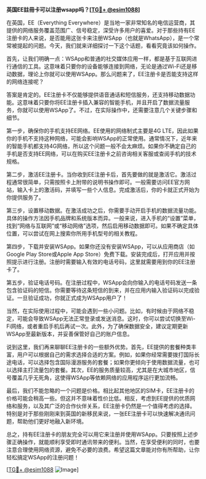 **英国EE註冊卡可以注册wsapp吗？[[TG💪+ @esim1088](https://t.me/s/esim1088)]**

在英国，EE（Everything Everywhere）是当地一家非常知名的电信运营商，其提供的网络服务覆盖范围广、信号稳定，深受许多用户的喜爱。对于那些持有EE注册卡的人来说，是否能用这张卡来注册WSApp（也就是WhatsApp），是一个常常被提起的问题。今天，我们就来详细探讨一下这个话题，看看究竟该如何操作。

首先，让我们明确一点：WSApp和普通的社交媒体应用一样，都是基于互联网进行通信的工具。这意味着只要你的设备能够连接到网络，无论是通过Wi-Fi还是移动数据，理论上你就可以使用WSApp。那么问题来了，EE注册卡是否能支持这样的网络连接呢？

答案是肯定的。EE注册卡不仅能够提供语音通话和短信服务，还支持移动数据功能。这意味着只要你将EE注册卡插入兼容的智能手机，并且开启了数据流量服务，你就可以使用WSApp了。不过，在实际操作中，还需要注意几个关键步骤和细节。

第一步，确保你的手机支持EE网络。EE使用的网络制式主要是4G LTE，因此如果你的手机不支持这种网络，可能会影响WSApp的正常使用。通常情况下，近年来的智能手机都支持4G网络，所以这个问题一般不会太麻烦。如果你不确定自己的手机是否支持EE网络，可以在购买EE注册卡之前咨询相关客服或查阅手机的技术规格。

第二步，激活EE注册卡。当你收到EE注册卡后，首先要做的就是激活它。激活过程通常很简单，只需按照卡上附带的说明书操作即可。一般需要访问EE官方网站，输入卡上的激活码，并填写一些个人信息。完成激活后，你的卡就正式开始为你提供服务了。

第三步，设置移动数据。在激活成功之后，你需要手动开启手机的数据流量功能。具体的操作方法因手机品牌和系统版本而异。一般来说，进入手机的“设置”菜单，找到“网络与互联网”或“移动网络”选项，然后启用移动数据即可。如果不确定具体位置，可以尝试在网上搜索你所用手机型号的相关教程。

第四步，下载并安装WSApp。如果你还没有安装WSApp，可以从应用商店（如Google Play Store或Apple App Store）免费下载。安装完成后，打开应用并按照提示进行注册。注册时需要输入有效的电话号码，这里就需要用到你的EE注册卡了。

第五步，验证电话号码。在注册过程中，WSApp会向你输入的电话号码发送一条包含验证码的短信。你需要等待这条短信的到来，并在应用内输入验证码以完成验证。一旦验证成功，你就正式成为WSApp用户了！

当然，在实际使用过程中，可能会遇到一些小问题。比如，有时候由于网络不稳定，可能会导致WSApp无法正常登录或发送消息。这时，你可以尝试切换至Wi-Fi网络，或者重启手机后再试一次。此外，为了确保数据安全，建议定期更新WSApp至最新版本，并妥善保管好自己的账户信息。

说到这里，我们再来聊聊EE注册卡的一些额外优势。首先，EE提供的套餐种类丰富，用户可以根据自己的需求选择合适的方案。例如，如果你经常需要拨打国际长途电话，可以选择包含国际漫游服务的套餐；如果你更倾向于使用数据流量，也可以选择主打流量包的套餐。其次，EE的服务质量较高，尤其是在大城市地区，信号覆盖几乎无死角，这使得WSApp等依赖网络的应用程序运行更加流畅。

最后，我们不能忽略的一个问题是价格。相比起其他地区的SIM卡，EE注册卡的价格可能会稍高一些。但这并不意味着性价比低。相反，考虑到EE提供的优质网络和服务，以及其广泛的合作伙伴关系，EE注册卡仍然是一个值得考虑的选择。特别是对于那些刚刚来到英国的新移民来说，一张EE注册卡可以快速解决通讯问题，帮助他们更好地融入新环境。

总之，持有EE注册卡的朋友完全可以用它来注册并使用WSApp。只要按照上述步骤正确操作，就能顺利享受即时通讯带来的便利。当然，在享受便利的同时，也要注意合理使用网络资源，避免不必要的浪费。希望这篇文章能对你有所帮助，让你轻松搞定WSApp的注册问题！

[[TG💪+ @esim1088](https://t.me/s/esim1088) ![Image](https://i.postimg.cc/4NQfJmqS/Snipaste-2025-05-13-00-14-12.png)]